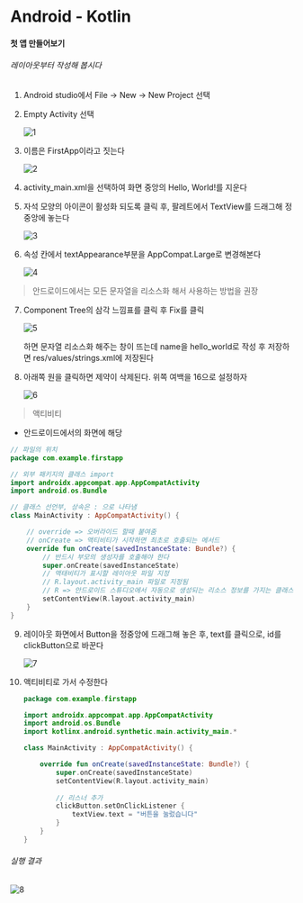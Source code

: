 # Android - Kotlin

#### 첫 앱 만들어보기



###### 레이아웃부터 작성해 봅시다

1. Android studio에서 File -> New -> New Project 선택



2. Empty Activity 선택

   ![1](https://user-images.githubusercontent.com/20276476/82909366-273d4080-9fa4-11ea-9eeb-98c6ce29b8bd.png)



3. 이름은 FirstApp이라고 짓는다

   ![2](https://user-images.githubusercontent.com/20276476/82909622-7be0bb80-9fa4-11ea-9dc4-be353091cd73.png)



4. activity_main.xml을 선택하여 화면 중앙의 Hello, World!를 지운다



5. 자석 모양의 아이콘이 활성화 되도록 클릭 후, 팔레트에서 TextView를 드래그해 정중앙에 놓는다

   ![3](https://user-images.githubusercontent.com/20276476/82909821-bf3b2a00-9fa4-11ea-9878-ecc010397484.png)

6. 속성 칸에서 textAppearance부분을 AppCompat.Large로 변경해본다

   ![4](https://user-images.githubusercontent.com/20276476/82910107-2822a200-9fa5-11ea-8261-0b81539223f1.png)



> 안드로이드에서는 모든 문자열을 리소스화 해서 사용하는 방법을 권장

7. Component Tree의 삼각 느낌표를 클릭  후 Fix를 클릭

   ![5](https://user-images.githubusercontent.com/20276476/82910410-90718380-9fa5-11ea-8b02-7c8097309a9f.png)

   하면 문자열 리소스화 해주는 창이 뜨는데 name을 hello_world로 작성 후 저장하면 res/values/strings.xml에 저장된다



8. 아래쪽 원을 클릭하면 제약이 삭제된다. 위쪽 여백을 16으로 설정하자

   ![6](https://user-images.githubusercontent.com/20276476/82910807-0970db00-9fa6-11ea-81bb-d4ff73001597.png)



> 액티비티

* 안드로이드에서의 화면에 해당

```kotlin
// 파일의 위치
package com.example.firstapp

// 외부 패키지의 클래스 import
import androidx.appcompat.app.AppCompatActivity
import android.os.Bundle

// 클래스 선언부, 상속은 : 으로 나타냄
class MainActivity : AppCompatActivity() {

    // override => 오버라이드 할때 붙여줌
    // onCreate => 액티비티가 시작하면 최초로 호출되는 메서드
    override fun onCreate(savedInstanceState: Bundle?) {
        // 반드시 부모의 생성자를 호출해야 한다
        super.onCreate(savedInstanceState)
        // 액태비티가 표시할 레이아웃 파일 지정
        // R.layout.activity_main 파일로 지정됨
        // R => 안드로이드 스튜디오에서 자동으로 생성되는 리소스 정보를 가지는 클래스
        setContentView(R.layout.activity_main)
    }
}
```



9. 레이아웃 화면에서 Button을 정중앙에 드래그해 놓은 후, text를 클릭으로, id를 clickButton으로 바꾼다

   ![7](https://user-images.githubusercontent.com/20276476/82911775-42f61600-9fa7-11ea-96f2-d447de46cf6c.png)



10. 액티비티로 가서 수정한다

    ```kotlin
    package com.example.firstapp
    
    import androidx.appcompat.app.AppCompatActivity
    import android.os.Bundle
    import kotlinx.android.synthetic.main.activity_main.*
    
    class MainActivity : AppCompatActivity() {
    
        override fun onCreate(savedInstanceState: Bundle?) {
            super.onCreate(savedInstanceState)
            setContentView(R.layout.activity_main)
            
            // 리스너 추가
            clickButton.setOnClickListener { 
                textView.text = "버튼을 눌렀습니다"
            }
        }
    }
    ```



###### 실행 결과

![8](https://user-images.githubusercontent.com/20276476/82912336-f232ed00-9fa7-11ea-99a8-d34c84176f79.png)